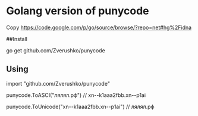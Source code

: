 # Golang version of punycode

Copy https://code.google.com/p/go/source/browse/?repo=net#hg%2Fidna

##Install

go get github.com/Zverushko/punycode

## Using

import "github.com/Zverushko/punycode"

punycode.ToASCI("лялял.рф") // xn--k1aaa2fbb.xn--p1ai 

punycode.ToUnicode("xn--k1aaa2fbb.xn--p1ai") // лялял.рф
